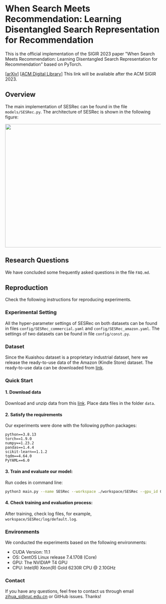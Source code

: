 # When Search Meets Recommendation: Learning Disentangled Search Representation for Recommendation
This is the official implementation of the SIGIR 2023 paper "When Search Meets Recommendation: Learning Disentangled Search Representation for Recommendation" based on PyTorch.

\[[arXiv](https://arxiv.org/abs/2305.10822)\]
\[[ACM Digital Library](https://doi.org/10.1145/3539618.3591786)\] This link will be available after the ACM SIGIR 2023.


<!-- Please cite our paper if you use this repository.

```
@inproceedings{si2023sesrec,
  title={When Search Meets Recommendation: Learning Disentangled Search Representation for Recommendation},
  author={Zihua Si, Zhongxiang Sun, Xiao Zhang, Jun Xu, Xiaoxue Zang, Yang Song, Kun Gai, Ji-Rong Wen},
  booktitle={Proceedings of the ACM SIGIR Conference 2023},
  pages={2256--2267},
  year={2023}
}
``` -->


## Overview

The main implementation of SESRec can be found in the file `models/SESRec.py`. 
The architecture of SESRec is shown in the following figure:

<img src="./assest/model.png" width="800" height="400">

## Research Questions

We have concluded some frequently asked questions in the file `FAQ.md`.

## Reproduction
Check the following instructions for reproducing experiments.
### Experimental Setting
All the hyper-parameter settings of SESRec on both datasets can be found in files `config/SESRec_commercial.yaml` and `config/SESRec_amazon.yaml`.
The settings of two datasets can be found in file `config/const.py`.



### Dataset
Since the Kuaishou dataset is a proprietary industrial dataset, here we release the ready-to-use data of the Amazon (Kindle Store) dataset. The ready-to-use data can be downloaded from [link](https://drive.google.com/file/d/1HvdhqzKIRbzjMOlXp9j4Hh5KGvX9oTBw/view?usp=sharing).

### Quick Start
#### 1. Download data
Download and unzip data from this [link](https://drive.google.com/file/d/1HvdhqzKIRbzjMOlXp9j4Hh5KGvX9oTBw/view?usp=sharing). Place data files in the folder `data`.

#### 2. Satisfy the requirements
Our experiments were done with the following python packages:
```
python==3.8.13
torch==1.9.0
numpy==1.23.2
pandas==1.4.4
scikit-learn==1.1.2
tqdm==4.64.0
PyYAML==6.0
```

#### 3. Train and evaluate our model:
Run codes in command line:
```bash
python3 main.py --name SESRec --workspace ./workspace/SESRec --gpu_id 0  --epochs 30 --model SESRec  --batch_size 256 --dataset_name amazon
```

#### 4. Check training and evaluation process:
After training, check log files, for example, `workspace/SESRec/log/default.log`.

### Environments

We conducted the experiments based on the following environments:
* CUDA Version: 11.1
* OS: CentOS Linux release 7.4.1708 (Core)
* GPU: The NVIDIA® T4 GPU
* CPU: Intel(R) Xeon(R) Gold 6230R CPU @ 2.10GHz

### Contact
If you have any questions, feel free to contact us through email zihua_si@ruc.edu.cn or GitHub issues. Thanks!
